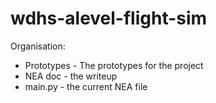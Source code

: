 # wdhs-alevel-flight-sim
Organisation:

- Prototypes - The prototypes for the project
- NEA doc - the writeup
- main.py - the current NEA file
